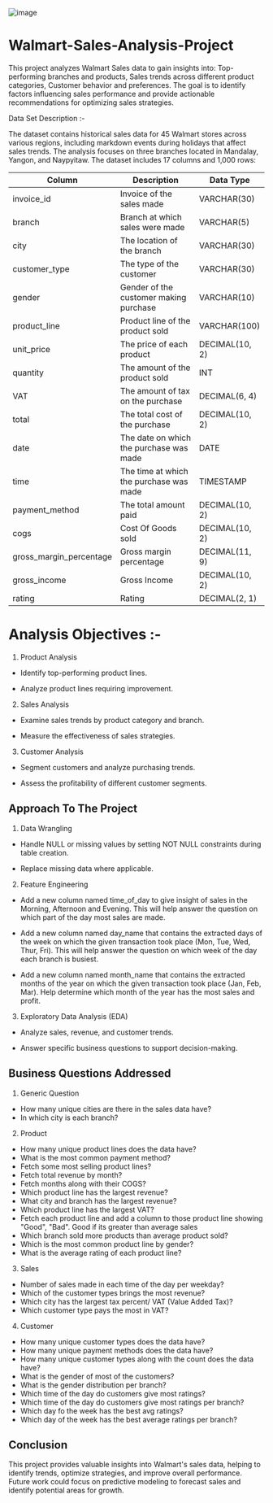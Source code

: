 ![image](https://github.com/user-attachments/assets/a7a9a252-a6d4-4a2c-b374-f7774a3e4cb9)


# Walmart-Sales-Analysis-Project
This project analyzes Walmart Sales data to gain insights into: Top-performing branches and products, Sales trends across different product categories, Customer behavior and preferences. The goal is to identify factors influencing sales performance and provide actionable recommendations for optimizing sales strategies.

Data Set Description :-

The dataset contains historical sales data for 45 Walmart stores across various regions, including markdown events during holidays that affect sales trends. The analysis focuses on three branches located in Mandalay, Yangon, and Naypyitaw. The dataset includes 17 columns and 1,000 rows:

| Column                  | Description                        | Data Type        |
|-------------------------|------------------------------------|------------------|
| invoice_id             | Invoice of the sales made          | VARCHAR(30)      |
| branch                 | Branch at which sales were made    | VARCHAR(5)       |
| city                   | The location of the branch         | VARCHAR(30)      |
| customer_type          | The type of the customer           | VARCHAR(30)      |
| gender                 | Gender of the customer making purchase | VARCHAR(10) |
| product_line           | Product line of the product sold   | VARCHAR(100)     |
| unit_price             | The price of each product          | DECIMAL(10, 2)   |
| quantity               | The amount of the product sold     | INT              |
| VAT                    | The amount of tax on the purchase  | DECIMAL(6, 4)      |
| total                  | The total cost of the purchase     | DECIMAL(10, 2)   |
| date                   | The date on which the purchase was made | DATE         |
| time                   | The time at which the purchase was made | TIMESTAMP   |
| payment_method         | The total amount paid              | DECIMAL(10, 2)   |
| cogs                   | Cost Of Goods sold                 | DECIMAL(10, 2)   |
| gross_margin_percentage| Gross margin percentage            | DECIMAL(11, 9)     |
| gross_income           | Gross Income                       | DECIMAL(10, 2)   |
| rating                 | Rating                             | DECIMAL(2, 1)      |



# Analysis Objectives :-

1. Product Analysis

* Identify top-performing product lines.

* Analyze product lines requiring improvement.

2. Sales Analysis

* Examine sales trends by product category and branch.

* Measure the effectiveness of sales strategies.

3. Customer Analysis

* Segment customers and analyze purchasing trends.

* Assess the profitability of different customer segments.

## Approach To The Project

1. Data Wrangling

* Handle NULL or missing values by setting NOT NULL constraints during table creation.

* Replace missing data where applicable.

2. Feature Engineering

* Add a new column named time_of_day to give insight of sales in the Morning, Afternoon and Evening. This will help answer the question on which part of the day most sales are made.

* Add a new column named day_name that contains the extracted days of the week on which the given transaction took place (Mon, Tue, Wed, Thur, Fri). This will help answer the question on which week of the day each branch is busiest.

* Add a new column named month_name that contains the extracted months of the year on which the given transaction took place (Jan, Feb, Mar). Help determine which month of the year has the most sales and profit.

3. Exploratory Data Analysis (EDA)

* Analyze sales, revenue, and customer trends.

* Answer specific business questions to support     decision-making.
## Business Questions Addressed
1. Generic Question
* How many unique cities are there in the sales data have?
* In which city is each branch?
2. Product
*	How many unique product lines does the data have?
*	What is the most common payment method?
*	Fetch some most selling product lines?
*	Fetch total revenue by month?
*	Fetch months along with their COGS?
*	Which product line has the largest revenue?
*	What city and branch has the largest revenue?
*	Which product line has the largest VAT?
*	Fetch each product line and add a column to those product line showing "Good", "Bad". Good if its greater than average sales
*	Which branch sold more products than average product sold?
*	Which is the most common product line by gender?
*	What is the average rating of each product line?

3. Sales
*	Number of sales made in each time of the day per weekday?
*	Which of the customer types brings the most revenue?
*	Which city has the largest tax percent/ VAT (Value Added Tax)?
*	Which customer type pays the most in VAT?

4. Customer
*	How many unique customer types does the data have?
*	How many unique payment methods does the data have?
*	How many unique customer types along with the count does the data have?
*	What is the gender of most of the customers?
*	What is the gender distribution per branch?
*	Which time of the day do customers give most ratings?
*	Which time of the day do customers give most ratings per branch?
*	Which day fo the week has the best avg ratings?
*	Which day of the week has the best average ratings per branch?

## Conclusion

This project provides valuable insights into Walmart's sales data, helping to identify trends, optimize strategies, and improve overall performance. Future work could focus on predictive modeling to forecast sales and identify potential areas for growth.

